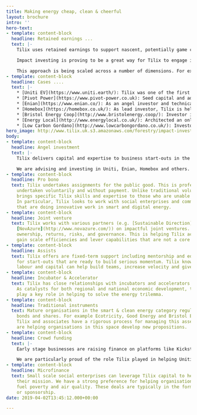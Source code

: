 ```yaml
---
title: Making energy cheap, clean & cheerful
layout: brochure
intro: ''
hero-text:
- template: content-block
  headline: Retained earnings ...
  text: |-
    Tilix uses retained earnings to support nascent, potentially game changing ideas in smart energy.

    Impact investing is proving to be a great way for Tilix to engage in the low carbon economy. It is also a small but important contribution to winning the fossil fuel end game.

    This approach is being scaled across a number of dimensions. For example, Tilix is at the heart of a circle of like minded angels who share research and pool resources.
- template: content-block
  headline: Cases ....
  text: |-
    * [Uniti EV](https://www.uniti.earth/): Tilix was one of the first investors in this Swedish unicorn and continues to be instrumental as the firm moves from invent mode to deploy mode.
    * [Pivot Power](https://www.pivot-power.co.uk): Seed capital and advice on strategic imperatives such as CRM, website platform and content.
    * [Enian](https://www.enian.co/): As an angel investor and technical adviser, Tilix has provided strategic and operational advice to the executive team.
    * [Homebox](https://homebox.co.uk/): As lead investor, Tilix is helping this smart home start-up be innovative and commercially savvy.
    * [Bristol Energy Coop](http://www.bristolenergy.coop/): Investor in solar bonds and Zero West project partner.
    * [Energy Local](http://www.energylocal.co.uk/): Architected an online acquisition and self-service portal for Energy Local.
    * [Low Carbon Gordano](http://www.lowcarbongordano.co.uk/): Investor due diligence around plans for solar on roofs.
hero_image: http://www.tilix.uk.s3.amazonaws.com/forestry/impact-investing.png
body:
- template: content-block
  headline: Angel investment
  text: |-
    Tilix delivers capital and expertise to business start-outs in the smart energy category. This is usually in exchange for convertible debt or ownership equity. We have an open to opportunities that come to us through online platforms like LinkedIn, f6s.com and angel.co.

    We are advising and investing in Uniti, Enian, Homebox and others. The CEOs of these firms value the cash, advice, knowledge transfer and connections Tilix provides.
- template: content-block
  headline: Pro bono
  text: Tilix undertakes assignments for the public good. This is professional work
    undertaken voluntarily and without payment. Unlike traditional volunteerism, it
    brings specific Tilix skills and expertise to those who are unable to afford them.
    In particular, Tilix looks to work with social enterprises and community groups
    that are doing innovative work in smart and digital energy.
- template: content-block
  headline: Joint venture
  text: Tilix works with various partners (e.g. [Sustainable Direction](http://www.sustainabledirection.com/),
    [NovAzure](http://www.novazure.com/)) on impactful joint ventures. Here we share
    ownership, returns, risks, and governance. This is helping Tilix access new markets;
    gain scale efficiencies and lever capabilities that are not a core strength.
- template: content-block
  headline: Assists
  text: Tilix offers are fixed-term support including mentorship and educational components
    for start-outs that are ready to build serious momentum. Tilix knowledge, technology,
    labour and capital can help build teams, increase velocity and give direction.
- template: content-block
  headline: Incubator & Accelerator
  text: Tilix has close relationships with incubators and accelerators across Europe.
    As catalysts for both regional and national economic development, these organisations
    play a key role in helping to solve the energy trilemma.
- template: content-block
  headline: Traditional instruments
  text: Mature organisations in the smart & clean energy category regularly offer
    bonds and shares. For example Ecotricity, Good Energy and Bristol Energy Coop.
    Tilix and associates have a rigorous process for managing this asset class and
    are helping organisations in this space develop new propositions.
- template: content-block
  headline: Crowd funding
  text: |-
    Early stage businesses are raising finance on platforms like Kickstarter, Crowdcube and Seedrs. Tilix watches these platforms like a hawk and is continually evaluating opportunities.

    We are particularly proud of the role Tilix played in helping Uniti EV raise circa €5M through three rounds.
- template: content-block
  headline: Microfinance
  text: Small scale social enterprises can leverage Tilix capital to help deliver
    their mission. We have a strong preference for helping organisations which address
    fuel poverty and air quality. These deals are typically in the form of a loan
    or sponsorship.
date: 2019-04-02T13:45:12.000+00:00

---
```


